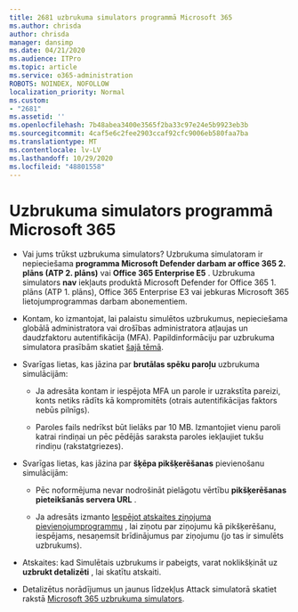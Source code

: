 ```yaml
---
title: 2681 uzbrukuma simulators programmā Microsoft 365
ms.author: chrisda
author: chrisda
manager: dansimp
ms.date: 04/21/2020
ms.audience: ITPro
ms.topic: article
ms.service: o365-administration
ROBOTS: NOINDEX, NOFOLLOW
localization_priority: Normal
ms.custom:
- "2681"
ms.assetid: ''
ms.openlocfilehash: 7b48abea3400e3565f2ba33c97e24e5b9923eb3b
ms.sourcegitcommit: 4caf5e6c2fee2903ccaf92cfc9006eb580faa7ba
ms.translationtype: MT
ms.contentlocale: lv-LV
ms.lasthandoff: 10/29/2020
ms.locfileid: "48801558"
---
```

# <a name="attack-simulator-in-microsoft-365"></a>Uzbrukuma simulators programmā Microsoft 365

- Vai jums trūkst uzbrukuma simulators? Uzbrukuma simulatoram ir nepieciešama **programma Microsoft Defender darbam ar office 365 2. plāns (ATP 2. plāns)** vai **Office 365 Enterprise E5** . Uzbrukuma simulators **nav** iekļauts produktā Microsoft Defender for Office 365 1. plāns (ATP 1. plāns), Office 365 Enterprise E3 vai jebkuras Microsoft 365 lietojumprogrammas darbam abonementiem.

- Kontam, ko izmantojat, lai palaistu simulētos uzbrukumus, nepieciešama globālā administratora vai drošības administratora atļaujas un daudzfaktoru autentifikācija (MFA). Papildinformāciju par uzbrukuma simulatora prasībām skatiet [šajā tēmā](https://docs.microsoft.com/microsoft-365/security/office-365-security/attack-simulator).

- Svarīgas lietas, kas jāzina par **brutālas spēku paroļu** uzbrukuma simulācijām:

  - Ja adresāta kontam ir iespējota MFA un parole ir uzrakstīta pareizi, konts netiks rādīts kā kompromitēts (otrais autentifikācijas faktors nebūs pilnīgs).

  - Paroles fails nedrīkst būt lielāks par 10 MB. Izmantojiet vienu paroli katrai rindiņai un pēc pēdējās saraksta paroles iekļaujiet tukšu rindiņu (rakstatgriezes).

- Svarīgas lietas, kas jāzina par **šķēpa pikšķerēšanas** pievienošanu simulācijām:

  - Pēc noformējuma nevar nodrošināt pielāgotu vērtību **pikšķerēšanas pieteikšanās servera URL** .

  - Ja adresāts izmanto [Iespējot atskaites ziņojuma pievienojumprogrammu](https://docs.microsoft.com/microsoft-365/security/office-365-security/enable-the-report-message-add-in) , lai ziņotu par ziņojumu kā pikšķerēšanu, iespējams, nesaņemsit brīdinājumus par ziņojumu (jo tas ir simulēts uzbrukums).

- Atskaites: kad Simulētais uzbrukums ir pabeigts, varat noklikšķināt uz **uzbrukt detalizēti** , lai skatītu atskaiti.

- Detalizētus norādījumus un jaunus līdzekļus Attack simulatorā skatiet rakstā [Microsoft 365 uzbrukuma simulators](https://docs.microsoft.com/microsoft-365/security/office-365-security/attack-simulator).
